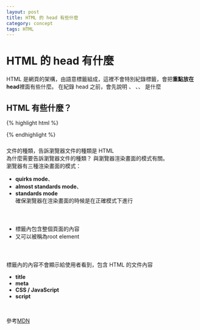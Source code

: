 ```yaml
---
layout: post
title: HTML 的 head 有些什麼
category: concept
tags: HTML
---
```

# HTML 的 head 有什麼
HTML 是網頁的架構，由語意標籤組成，這裡不會特別紀錄標籤，會把**重點放在 head**裡面有些什麼。
在紀錄 head 之前，會先說明 <!DOCTYPE html>、<html> 、<head>、<body> 是什麼
<br>
## HTML 有些什麼？
{% highlight html %}
<!DOCTYPE html>
<html lang="en">
<head>
	<meta charset="UTF-8">
	<meta http-equiv="X-UA-Compatible" content="IE=edge">
	<meta name="viewport" content="width=device-width, initial-scale=1.0">
	<title>Document</title>
</head>
<body>
</body>
</html>
{% endhighlight %}
<br>

### <!DOCTYPE html>
文件的種類，告訴瀏覽器文件的種類是 HTML<br>
為什麼需要告訴瀏覽器文件的種類？ 與瀏覽器渲染畫面的模式有關。<br>
瀏覽器有三種渲染畫面的模式：
- **quirks mode**、
- **almost standards mode**、
- **standards mode**<br>
確保瀏覽器在渲染畫面的時候是在正確模式下進行
<br>

### <html>
- <html>標籤內包含整個頁面的內容
- 又可以被稱為root element
<br>

### <head>
標籤內的內容不會顯示給使用者看到，包含 HTML 的文件內容 
- **title**
- **meta**
- **CSS / JavaScript**
- **script**
<br>

參考[MDN][MDN-link]

[MDN-link]: https://developer.mozilla.org/en-US/docs/Learn/HTML/Introduction_to_HTML/The_head_metadata_in_HTML


